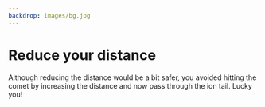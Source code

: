 ```yaml
---
backdrop: images/bg.jpg
---
```


# Reduce your distance

Although reducing the distance would be a bit safer, you avoided hitting the comet by increasing the distance and now pass through the ion tail. Lucky you!

<Page url="continue" instructions="" action="Pass the comet" condition="none" />